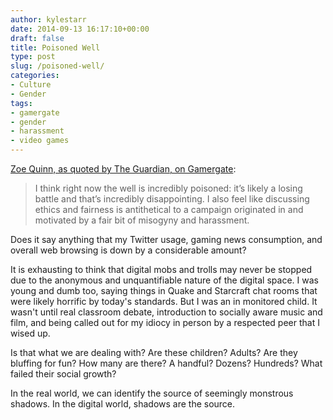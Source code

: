 ```yaml
---
author: kylestarr
date: 2014-09-13 16:17:10+00:00
draft: false
title: Poisoned Well
type: post
slug: /poisoned-well/
categories:
- Culture
- Gender
tags:
- gamergate
- gender
- harassment
- video games
---
```


[Zoe Quinn, as quoted by The Guardian, on Gamergate](http://www.theguardian.com/technology/2014/sep/12/zoe-quinn-gamergate-online-hate-mobs-depression-quest):

> I think right now the well is incredibly poisoned: it’s likely a losing battle and that’s incredibly disappointing. I also feel like discussing ethics and fairness is antithetical to a campaign originated in and motivated by a fair bit of misogyny and harassment.

Does it say anything that my Twitter usage, gaming news consumption, and overall web browsing is down by a considerable amount?

It is exhausting to think that digital mobs and trolls may never be stopped due to the anonymous and unquantifiable nature of the digital space. I was young and dumb too, saying things in Quake and Starcraft chat rooms that were likely horrific by today's standards. But I was an in monitored child. It wasn't until real classroom debate, introduction to socially aware music and film, and being called out for my idiocy in person by a respected peer that I wised up.

Is that what we are dealing with? Are these children? Adults? Are they bluffing for fun? How many are there? A handful? Dozens? Hundreds? What failed their social growth?

In the real world, we can identify the source of seemingly monstrous shadows. In the digital world, shadows are the source.
